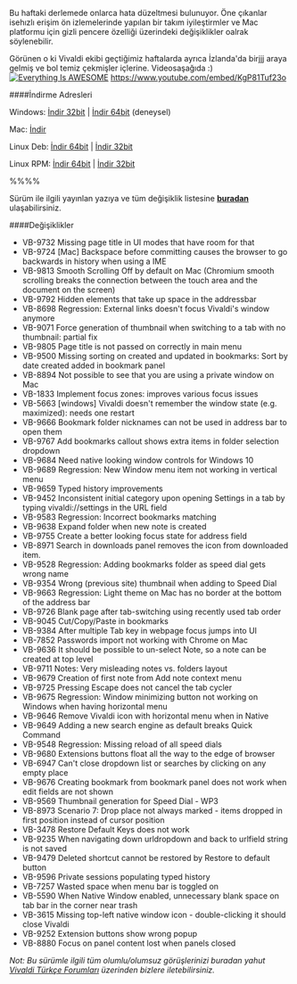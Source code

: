 Bu haftaki derlemede onlarca hata düzeltmesi bulunuyor. Öne çıkanlar isehızlı erişim ön izlemelerinde yapılan bir takım iyileştirmler ve Mac platformu için gizli pencere özelliği üzerindeki değişiklikler oalrak söylenebilir.

Görünen o ki Vivaldi ekibi geçtiğimiz haftalarda ayrıca İzlanda'da birjjj araya gelmiş ve bol temiz çekmişler içlerine. Videosaşağıda :)
[![Everything Is AWESOME](http://img.youtube.com/vi/StTqXEQ2l-Y/0.jpg)](https://www.youtube.com/watch?v=StTqXEQ2l-Y "Everything Is AWESOME")
https://www.youtube.com/embed/KgP81Tuf23o


####İndirme Adresleri

Windows: [İndir 32bit](https://vivaldi.com/download/download.php?f=Vivaldi.1.0.298.15.exe) | [İndir 64bit](https://vivaldi.com/download/download.php?f=Vivaldi.1.0.298.15.x64.exe) (deneysel)

Mac: [İndir](https://vivaldi.com/download/download.php?f=Vivaldi.1.0.298.15.dmg)

Linux Deb: [İndir 64bit](https://vivaldi.com/download/download.php?f=vivaldi-snapshot_1.0.298.15-1_amd64.deb) | [İndir 32bit](https://vivaldi.com/download/download.php?f=vivaldi-snapshot_1.0.298.15-1_i386.de)

Linux RPM: [İndir 64bit](https://vivaldi.com/download/download.php?f=vivaldi-snapshot-1.0.298.15-1.x86_64.rpm) | [İndir 32bit](https://vivaldi.com/download/download.php?f=vivaldi-snapshot-1.0.298.15-1.i386.rpm)

%%%%


Sürüm ile ilgili yayınlan yazıya ve tüm değişiklik listesine **[buradan](https://vivaldi.net/en-US/teamblog/57-snapshot-1-0-298-15-more-bugfixes-and-a-video-from-our-meetup)** ulaşabilirsiniz.

####Değişiklikler
* VB-9732 Missing page title in UI modes that have room for that
* VB-9724 [Mac] Backspace before committing causes the browser to go backwards in history when using a IME
* VB-9813 Smooth Scrolling Off by default on Mac (Chromium smooth scrolling breaks the connection between the touch area and the document on the screen)
* VB-9792 Hidden elements that take up space in the addressbar
* VB-8698 Regression: External links doesn't focus Vivaldi's window anymore
* VB-9071 Force generation of thumbnail when switching to a tab with no thumbnail: partial fix
* VB-9805 Page title is not passed on correctly in main menu
* VB-9500 Missing sorting on created and updated in bookmarks: Sort by date created added in bookmark panel
* VB-8894 Not possible to see that you are using a private window on Mac
* VB-1833 Implement focus zones: improves various focus issues
* VB-5663 [windows] Vivaldi doesn't remember the window state (e.g. maximized): needs one restart
* VB-9666 Bookmark folder nicknames can not be used in address bar to open them
* VB-9767 Add bookmarks callout shows extra items in folder selection dropdown
* VB-9684 Need native looking window controls for Windows 10
* VB-9689 Regression: New Window menu item not working in vertical menu
* VB-9659 Typed history improvements
* VB-9452 Inconsistent initial category upon opening Settings in a tab by typing vivaldi://settings in the URL field
* VB-9583 Regression: Incorrect bookmarks matching
* VB-9638 Expand folder when new note is created
* VB-9755 Create a better looking focus state for address field
* VB-8971 Search in downloads panel removes the icon from downloaded item.
* VB-9528 Regression: Adding bookmarks folder as speed dial gets wrong name
* VB-9354 Wrong (previous site) thumbnail when adding to Speed Dial
* VB-9663 Regression: Light theme on Mac has no border at the bottom of the address bar
* VB-9726 Blank page after tab-switching using recently used tab order
* VB-9045 Cut/Copy/Paste in bookmarks
* VB-9384 After multiple Tab key in webpage focus jumps into UI
* VB-7852 Passwords import not working with Chrome on Mac
* VB-9636 It should be possible to un-select Note, so a note can be created at top level
* VB-9711 Notes: Very misleading notes vs. folders layout
* VB-9679 Creation of first note from Add note context menu
* VB-9725 Pressing Escape does not cancel the tab cycler
* VB-9675 Regression: Window minimizing button not working on Windows when having horizontal menu
* VB-9646 Remove Vivaldi icon with horizontal menu when in Native
* VB-9649 Adding a new search engine as default breaks Quick Command
* VB-9548 Regression: Missing reload of all speed dials
* VB-9680 Extensions buttons float all the way to the edge of browser
* VB-6947 Can't close dropdown list or searches by clicking on any empty place
* VB-9676 Creating bookmark from bookmark panel does not work when edit fields are not shown
* VB-9569 Thumbnail generation for Speed Dial - WP3
* VB-8973 Scenario 7: Drop place not always marked - items dropped in first position instead of cursor position
* VB-3478 Restore Default Keys does not work
* VB-9235 When navigating down urldropdown and back to urlfield string is not saved
* VB-9479 Deleted shortcut cannot be restored by Restore to default button
* VB-9596 Private sessions populating typed history
* VB-7257 Wasted space when menu bar is toggled on
* VB-5590 When Native Window enabled, unnecessary blank space on tab bar in the corner near trash
* VB-3615 Missing top-left native window icon - double-clicking it should close Vivaldi
* VB-9252 Extension buttons show wrong popup
* VB-8880 Focus on panel content lost when panels closed


_Not: Bu sürümle ilgili tüm olumlu/olumsuz görüşlerinizi buradan yahut [Vivaldi Türkçe Forumları](https://vivaldi.net/forum/turkish) üzerinden bizlere iletebilirsiniz._

